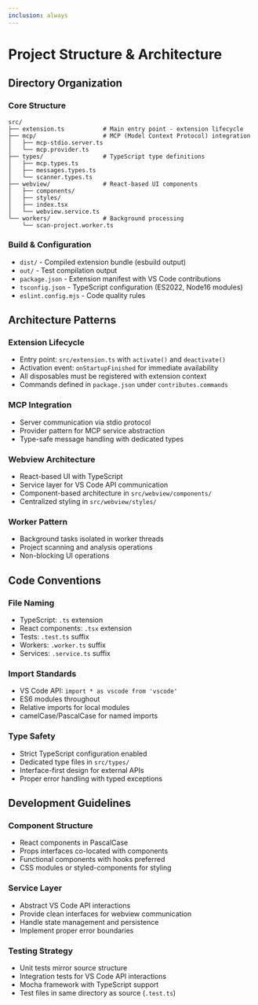 ```yaml
---
inclusion: always
---
```


# Project Structure & Architecture

## Directory Organization

### Core Structure
```
src/
├── extension.ts           # Main entry point - extension lifecycle
├── mcp/                   # MCP (Model Context Protocol) integration
│   ├── mcp-stdio.server.ts
│   └── mcp.provider.ts
├── types/                 # TypeScript type definitions
│   ├── mcp.types.ts
│   ├── messages.types.ts
│   └── scanner.types.ts
├── webview/               # React-based UI components
│   ├── components/
│   ├── styles/
│   ├── index.tsx
│   └── webview.service.ts
└── workers/               # Background processing
    └── scan-project.worker.ts
```

### Build & Configuration
- `dist/` - Compiled extension bundle (esbuild output)
- `out/` - Test compilation output
- `package.json` - Extension manifest with VS Code contributions
- `tsconfig.json` - TypeScript configuration (ES2022, Node16 modules)
- `eslint.config.mjs` - Code quality rules

## Architecture Patterns

### Extension Lifecycle
- Entry point: `src/extension.ts` with `activate()` and `deactivate()`
- Activation event: `onStartupFinished` for immediate availability
- All disposables must be registered with extension context
- Commands defined in `package.json` under `contributes.commands`

### MCP Integration
- Server communication via stdio protocol
- Provider pattern for MCP service abstraction
- Type-safe message handling with dedicated types

### Webview Architecture
- React-based UI with TypeScript
- Service layer for VS Code API communication
- Component-based architecture in `src/webview/components/`
- Centralized styling in `src/webview/styles/`

### Worker Pattern
- Background tasks isolated in worker threads
- Project scanning and analysis operations
- Non-blocking UI operations

## Code Conventions

### File Naming
- TypeScript: `.ts` extension
- React components: `.tsx` extension  
- Tests: `.test.ts` suffix
- Workers: `.worker.ts` suffix
- Services: `.service.ts` suffix

### Import Standards
- VS Code API: `import * as vscode from 'vscode'`
- ES6 modules throughout
- Relative imports for local modules
- camelCase/PascalCase for named imports

### Type Safety
- Strict TypeScript configuration enabled
- Dedicated type files in `src/types/`
- Interface-first design for external APIs
- Proper error handling with typed exceptions

## Development Guidelines

### Component Structure
- React components in PascalCase
- Props interfaces co-located with components
- Functional components with hooks preferred
- CSS modules or styled-components for styling

### Service Layer
- Abstract VS Code API interactions
- Provide clean interfaces for webview communication
- Handle state management and persistence
- Implement proper error boundaries

### Testing Strategy
- Unit tests mirror source structure
- Integration tests for VS Code API interactions
- Mocha framework with TypeScript support
- Test files in same directory as source (`.test.ts`)